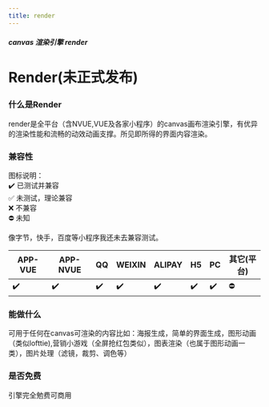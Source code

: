 ```yaml
---
title: render
---
```


<dirtoc></dirtoc>

##### canvas 渲染引擎 render

# Render(未正式发布)

### 什么是Render

render是全平台（含NVUE,VUE及各家小程序）的canvas画布渲染引擎，有优异的渲染性能和流畅的动效动画支撑。所见即所得的界面内容渲染。<br>

### 兼容性

图标说明：<br>
:heavy_check_mark: 已测试并兼容 <br>
:white_check_mark: 未测试，理论兼容  <br>
:x: 不兼容 <br>
:no_entry: 未知 <br>

像字节，快手，百度等小程序我还未去兼容测试。

| APP-VUE | APP-NVUE | QQ | WEIXIN | ALIPAY | H5 | PC | 其它(平台) |
| --- | --- | --- | --- | --- | --- | --- | --- |
| :heavy_check_mark: | :heavy_check_mark: | :heavy_check_mark: | :heavy_check_mark: | :heavy_check_mark: | :heavy_check_mark: | :heavy_check_mark: | :no_entry: |

### 能做什么

可用于任何在canvas可渲染的内容比如：海报生成，简单的界面生成，图形动画（类似lofttie),营销小游戏（全屏抢红包类似），图表渲染（也属于图形动画一类），图片处理（滤镜，裁剪、调色等）

### 是否免费

引擎完全勉费可商用
